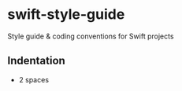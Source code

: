 swift-style-guide
=================

Style guide &amp; coding conventions for Swift projects

Indentation
-----------

- 2 spaces
